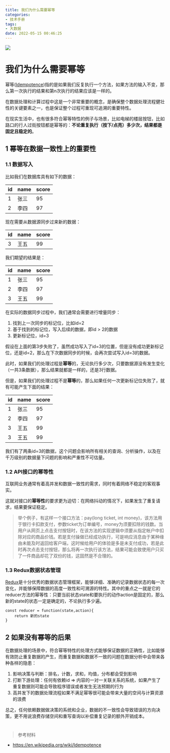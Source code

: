 ```yaml
---
title: 我们为什么需要幂等
categories:
- 技术手册
tags:
- 大数据
date: 2022-05-15 00:46:25
---
```


![](https://nginx.mostintelligentape.com/blogimg/202205/idempotence/idempotence.jpeg)

# 我们为什么需要幂等

幂等([Idempotence](https://en.wikipedia.org/wiki/Idempotence))指的是如果我们反复执行一个方法，如果方法的输入不变，那么第一次执行的结果和第n次执行的结果应该是一样的。

在数据处理和计算过程中这是一个非常重要的概念，是确保整个数据处理流程健壮性的关键要素之一，也是保证整个过程可重现可追溯的重要特性。

在现实生活中，也有很多符合幂等特性的例子与场景，比如电梯的楼层按钮，比如路口的行人过街按钮都是幂等的：**不论重复执行（按下/点亮）多少次，结果都是固定且稳定的**。

## 1 幂等在数据一致性上的重要性

### 1.1 数据写入

比如我们在数据库具有如下的数据：

| id | name | score |
| --- | --- | --- |
| 1 | 张三 | 95 |
| 2 | 李四 | 97 |

现在需要从数据源同步过来新的数据：

| id | name | score |
| --- | --- | --- |
| 3 | 王五 | 99 |

我们期望的结果是：

| id | name | score |
| --- | --- | --- |
| 1 | 张三 | 95 |
| 2 | 李四 | 97 |
| 3 | 王五 | 99 |

在实际的数据同步过程中，我们通常会需要进行增量同步：

1. 找到上一次同步的标记位，比如id=2
2. 基于找到的标记位，写入后续的数据，即id > 2的数据
3. 更新标记位，id=3

假设在上面的第3步失败了，虽然成功写入了id=3的位置，但是没有成功更新标记位，还是id=2，那么在下次数据同步的时候，会再次尝试写入id=3的数据。

此时，如果我们的处理过程是**幂等**的，无论执行多少次，只要数据源没有发生变化（一共3条数据），那么结果就都是一样的，还是3行数据。

但是，如果我们的处理过程不是**幂等**的，那么如果任何一次更新标记位失败了，就有可能产生下面的结果：

| id | name | score |
| --- | --- | --- |
| 1 | 张三 | 95 |
| 2 | 李四 | 97 |
| 3 | 王五 | 99 |
| 3 | 王五 | 99 |

我们有了两条id=3的数据，这个问题会影响所有相关的查询、分析操作，以及在千万级别的数据量下问题的影响和严重性不可估量。

### 1.2 API接口的幂等性

互联网业务通常有着高并发和数据一致性的需求，同时有着网络不稳定的客观事实。

这就对接口的**幂等性**的要求更为迫切：在网络抖动的情况下，如果发生了重复请求，结果要保证稳定。

> 举个例子，有这样一个接口方法：pay(long ticket, int money)，该方法用于银行卡扣款支付，参数ticket为订单编号，money为须要扣除的钱数。当用户从网页上点击支付按钮时，在该方法的实现逻辑中须要从指定帐户中扣除对应的商品价钱。若是支付操做已经成功执行，可是响应消息由于某种缘由未能及时返回给客户端，这时候给用户的体验是多是未支付成功，若是此时再次点击支付按钮，那么将再一次执行该方法，结果可能会致使用户只买了一件商品却花了双份的钱，这固然是不合理的。

### 1.3 Redux数据状态管理

[Redux](https://www.redux.org.cn/)是十分优秀的数据状态管理框架，能够详细、准确的记录数据状态的每一次变化，并能够保障数据的高度一致性和可溯源的特性。其中的重点之一就是它的reducer方法的幂等性：只要当前状态state和要执行的动作action是固定的，那么新的state的状态一定是确定的，不论执行多少遍。
```
const reducer = function(state,action){
	return 新的state
}
```

## 2 如果没有幂等的后果

在数据处理的场景中，符合幂等特性的处理方式能够保证数据的正确性，比如能够有效防止重复数据的产生，而重复数据和数据不一致的问题在数据分析中会带来各种各样的隐患：
1. 影响决策与判断：排名，计数，求和，均值，分布都会受到影响
2. 打断下游处理：任何有依赖id => 内容的一对一关联关系的系统，如果产生了重复数据则可能会导致程序错误或者发生无法预期的行为
3. 高并发下的数据处理流程如果不满足幂等很可能会带来大量的空间与计算资源的浪费

总之，任何依赖数据做决策的系统和企业，数据的不一致性会导致错误的方向决策，更不用说浪费存储空间和重写查询以补偿重复记录的额外开销成本。


#
> 参考材料
- https://en.wikipedia.org/wiki/Idempotence

